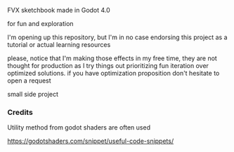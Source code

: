 FVX sketchbook made in Godot 4.0

for fun and exploration

I'm opening up this repository, but I'm in no case endorsing this project as a tutorial or actual learning resources

please, notice that I'm making those effects in my free time, they are not thought for production as I try things out prioritizing fun iteration over optimized solutions. if you have optimization proposition don't hesitate to open a request

small side project



### Credits

Utility method from godot shaders are often used

https://godotshaders.com/snippet/useful-code-snippets/
